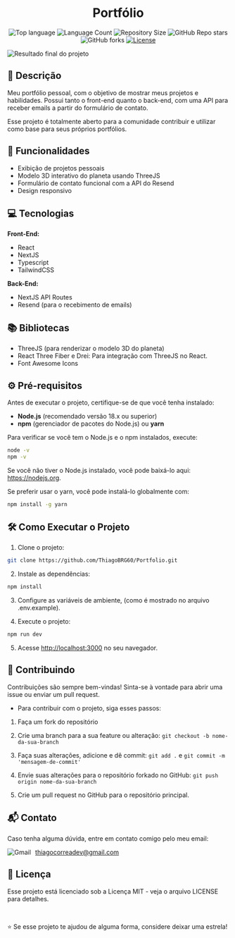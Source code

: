 <h1 align="center">
  Portfólio
</h1>

<p align="center">
   <img alt="Top language" src="https://img.shields.io/github/languages/top/ThiagoBRG60/Portfolio?style=flat-square&color=915eff">
   <img alt="Language Count" src="https://img.shields.io/github/languages/count/ThiagoBRG60/Portfolio?style=flat-square&color=915eff">
   <img alt="Repository Size" src="https://img.shields.io/github/repo-size/ThiagoBRG60/Portfolio?style=flat-square&color=915eff">
   <img alt="GitHub Repo stars" src="https://img.shields.io/github/stars/ThiagoBRG60/Portfolio?style=flat-square&color=915eff">
   <img alt="GitHub forks" src="https://img.shields.io/github/forks/ThiagoBRG60/Portfolio?style=flat-square&color=915eff">
   <a href="https://github.com/ThiagoBRG60/Portfolio/tree/main/LICENSE">
      <img alt="License" src="https://img.shields.io/github/license/ThiagoBRG60/Portfolio?style=flat-square&color=915eff" />
   </a>
</p>

![Resultado final do projeto](./public/portfolio-2.gif)

## 📝 Descrição

Meu portfólio pessoal, com o objetivo de mostrar meus projetos e habilidades. Possui tanto o front-end quanto o back-end, com uma API para receber emails a partir do formulário de contato. 

Esse projeto é totalmente aberto para a comunidade contribuir e utilizar como base para seus próprios portfólios.

## 🚀 Funcionalidades

- Exibição de projetos pessoais
- Modelo 3D interativo do planeta usando ThreeJS
- Formulário de contato funcional com a API do Resend
- Design responsivo

## 💻 Tecnologias

**Front-End:**
- React
- NextJS
- Typescript
- TailwindCSS

**Back-End:**
- NextJS API Routes
- Resend (para o recebimento de emails)

## 📚 Bibliotecas

- ThreeJS (para renderizar o modelo 3D do planeta)
- React Three Fiber e Drei: Para integração com ThreeJS no React.
- Font Awesome Icons

## ⚙️ Pré-requisitos

Antes de executar o projeto, certifique-se de que você tenha instalado:

- **Node.js** (recomendado versão 18.x ou superior)
- **npm** (gerenciador de pacotes do Node.js) ou **yarn**

Para verificar se você tem o Node.js e o npm instalados, execute:

```bash
node -v
npm -v
```

Se você não tiver o Node.js instalado, você pode baixá-lo aqui: https://nodejs.org.

Se preferir usar o yarn, você pode instalá-lo globalmente com:

```bash
npm install -g yarn
```

## 🛠️ Como Executar o Projeto

1. Clone o projeto: 
```bash
git clone https://github.com/ThiagoBRG60/Portfolio.git
```
2. Instale as dependências:
```bash
npm install
```
3. Configure as variáveis de ambiente, (como é mostrado no arquivo .env.example).
  
4. Execute o projeto:
```bash
npm run dev
```
5. Acesse [http://localhost:3000](http://localhost:3000) no seu navegador.

## 🤝 Contribuindo

Contribuições são sempre bem-vindas! Sinta-se à vontade para abrir uma issue ou enviar um pull request.

- Para contribuir com o projeto, siga esses passos:

1. Faça um fork do repositório

2. Crie uma branch para a sua feature ou alteração: `git checkout -b nome-da-sua-branch`

3. Faça suas alterações, adicione e dê commit: `git add .` e `git commit -m 'mensagem-de-commit'`
   
4. Envie suas alterações para o repositório forkado no GitHub: `git push origin nome-da-sua-branch`

5. Crie um pull request no GitHub para o repositório principal.

## 📬 Contato

Caso tenha alguma dúvida, entre em contato comigo pelo meu email:

<p style="display: flex; align-items: center; gap: 10px">
   <img alt="Gmail" src="https://img.shields.io/badge/Gmail-D14836?style=flat-square&logo=gmail&logoColor=white"/>
   <a href="mailto:thiagocorreadev@gmail.com">
      thiagocorreadev@gmail.com
   </a>
</p>

## 📄 Licença

Esse projeto está licenciado sob a Licença MIT - veja o arquivo LICENSE para detalhes.

<br>

⭐ Se esse projeto te ajudou de alguma forma, considere deixar uma estrela!